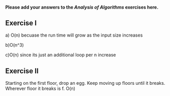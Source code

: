 #### Please add your answers to the ***Analysis of  Algorithms*** exercises here.

## Exercise I

a) O(n) becuase the run time will grow as the input size increases


b)O(n^3)


c)O(n) since its just an additional loop per n increase

## Exercise II
Starting on the first floor, drop an egg. Keep moving up floors until it breaks. Wherever floor it breaks is f. O(n)

